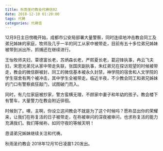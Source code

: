 ```yaml
---
title: 秋雨圣约教会代祷信02
date: 2018-12-10 01:20:00
tags: 代祷
categories: 代祷信
---
```

12月9日主日傍晚开始，成都市公安局部署大量警察，同时连续地冲击教会同工及弟兄姊妹的家庭，牧师及几乎一半的同工从家中被带走，目前有五十多位弟兄姊妹被带到派出所，抓捕还在继续进行。

王怡牧师夫妇，覃德富长老，苏炳森长老，严熙夏长老，葛迎锋执事，冉云飞夫妇，宋恩光弟兄从家中带走失联，张国庆副执事，朱红弟兄在探访观望的时候被带走，教会的微信群被封，同工的微信基本被永久封禁，神学院的宿舍和人文学院的学生宿舍有两个被冲击，其中学生全被带走。临近半夜，不少教会同工和弟兄姊妹的门口有警察疯狂敲门，试图破门而入。

同时，有几位家庭被抄家，警方蛮横无理，不顾家中妻子和年幼的孩子。教会楼下有警车，大量警力在教会附近徘徊。

时候到了。噢，主啊，你设立这间教会不就是为了这个时候吗？愿祢显出你的荣耀来，让我们在祢复活的日子被带走，在祢被审问的深夜被审问，也求祢复活的能力充满我们。我们等候祢，如同守夜的等候天明！

恳请弟兄姊妹继续关注和代祷。

秋雨圣约教会
2018年12月10日凌晨1:20发出。